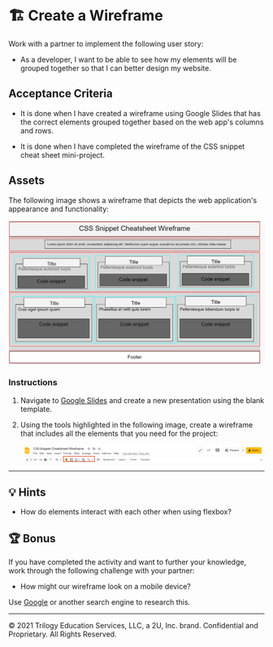 # 🏗️ Create a Wireframe

Work with a partner to implement the following user story:

- As a developer, I want to be able to see how my elements will be grouped together so that I can better design my website.

## Acceptance Criteria

- It is done when I have created a wireframe using Google Slides that has the correct elements grouped together based on the web app's columns and rows.

- It is done when I have completed the wireframe of the CSS snippet cheat sheet mini-project.

## Assets

The following image shows a wireframe that depicts the web application's appearance and functionality:

![Example of a finished wireframe for a form.](./Images/01-wireframe-form-completed.png)

### Instructions

1. Navigate to [Google Slides](https://docs.google.com/presentation/u/0/?tgif=d) and create a new presentation using the blank template.

2. Using the tools highlighted in the following image, create a wireframe that includes all the elements that you need for the project:

   ![Google Slide tools outlined in red.](./Images/02-google-slides-tool-highlight.png)

---

## 💡 Hints

- How do elements interact with each other when using flexbox?

## 🏆 Bonus

If you have completed the activity and want to further your knowledge, work through the following challenge with your partner:

- How might our wireframe look on a mobile device?

Use [Google](https://www.google.com) or another search engine to research this.

---

© 2021 Trilogy Education Services, LLC, a 2U, Inc. brand. Confidential and Proprietary. All Rights Reserved.
